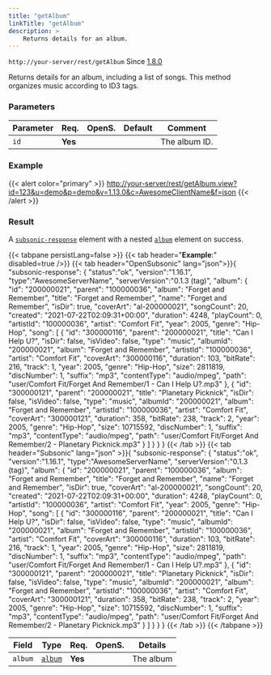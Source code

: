 ```yaml
---
title: "getAlbum"
linkTitle: "getAlbum"
description: >
    Returns details for an album.
---
```


`http://your-server/rest/getAlbum` Since [1.8.0](../../subsonic-versions)

Returns details for an album, including a list of songs. This method organizes music according to ID3 tags.

### Parameters

| Parameter | Req. | OpenS. | Default | Comment |
| --- | --- | --- | --- | --- |
| `id` | **Yes** |  |    | The album ID. |

### Example

{{< alert color="primary" >}} <http://your-server/rest/getAlbum.view?id=123&u=demo&p=demo&v=1.13.0&c=AwesomeClientName&f=json> {{< /alert >}}

### Result

A [`subsonic-response`](../../responses/subsonic-response) element with a nested [`album`](../../responses/albumid3withsongs) element on success.

{{< tabpane persistLang=false >}}
{{< tab header="**Example**:" disabled=true />}}
{{< tab header="OpenSubsonic" lang="json">}}{
  "subsonic-response": {
    "status":"ok",
    "version":"1.16.1",
    "type":"AwesomeServerName",
    "serverVersion":"0.1.3 (tag)",
    "album": {
        "id": "200000021",
        "parent": "100000036",
        "album": "Forget and Remember",
        "title": "Forget and Remember",
        "name": "Forget and Remember",
        "isDir": true,
        "coverArt": "al-200000021",
        "songCount": 20,
        "created": "2021-07-22T02:09:31+00:00",
        "duration": 4248,
        "playCount": 0,
        "artistId": "100000036",
        "artist": "Comfort Fit",
        "year": 2005,
        "genre": "Hip-Hop",
        "song": [
            {
                "id": "300000116",
                "parent": "200000021",
                "title": "Can I Help U?",
                "isDir": false,
                "isVideo": false,
                "type": "music",
                "albumId": "200000021",
                "album": "Forget and Remember",
                "artistId": "100000036",
                "artist": "Comfort Fit",
                "coverArt": "300000116",
                "duration": 103,
                "bitRate": 216,
                "track": 1,
                "year": 2005,
                "genre": "Hip-Hop",
                "size": 2811819,
                "discNumber": 1,
                "suffix": "mp3",
                "contentType": "audio/mpeg",
                "path": "user/Comfort Fit/Forget And Remember/1 - Can I Help U?.mp3"
            },
            {
                "id": "300000121",
                "parent": "200000021",
                "title": "Planetary Picknick",
                "isDir": false,
                "isVideo": false,
                "type": "music",
                "albumId": "200000021",
                "album": "Forget and Remember",
                "artistId": "100000036",
                "artist": "Comfort Fit",
                "coverArt": "300000121",
                "duration": 358,
                "bitRate": 238,
                "track": 2,
                "year": 2005,
                "genre": "Hip-Hop",
                "size": 10715592,
                "discNumber": 1,
                "suffix": "mp3",
                "contentType": "audio/mpeg",
                "path": "user/Comfort Fit/Forget And Remember/2 - Planetary Picknick.mp3"
            }
        ]
    }
  }
}
{{< /tab >}}
{{< tab header="Subsonic" lang="json" >}}{
  "subsonic-response": {
    "status":"ok",
    "version":"1.16.1",
    "type":"AwesomeServerName",
    "serverVersion":"0.1.3 (tag)",
    "album": {
        "id": "200000021",
        "parent": "100000036",
        "album": "Forget and Remember",
        "title": "Forget and Remember",
        "name": "Forget and Remember",
        "isDir": true,
        "coverArt": "al-200000021",
        "songCount": 20,
        "created": "2021-07-22T02:09:31+00:00",
        "duration": 4248,
        "playCount": 0,
        "artistId": "100000036",
        "artist": "Comfort Fit",
        "year": 2005,
        "genre": "Hip-Hop",
        "song": [
            {
                "id": "300000116",
                "parent": "200000021",
                "title": "Can I Help U?",
                "isDir": false,
                "isVideo": false,
                "type": "music",
                "albumId": "200000021",
                "album": "Forget and Remember",
                "artistId": "100000036",
                "artist": "Comfort Fit",
                "coverArt": "300000116",
                "duration": 103,
                "bitRate": 216,
                "track": 1,
                "year": 2005,
                "genre": "Hip-Hop",
                "size": 2811819,
                "discNumber": 1,
                "suffix": "mp3",
                "contentType": "audio/mpeg",
                "path": "user/Comfort Fit/Forget And Remember/1 - Can I Help U?.mp3"
            },
            {
                "id": "300000121",
                "parent": "200000021",
                "title": "Planetary Picknick",
                "isDir": false,
                "isVideo": false,
                "type": "music",
                "albumId": "200000021",
                "album": "Forget and Remember",
                "artistId": "100000036",
                "artist": "Comfort Fit",
                "coverArt": "300000121",
                "duration": 358,
                "bitRate": 238,
                "track": 2,
                "year": 2005,
                "genre": "Hip-Hop",
                "size": 10715592,
                "discNumber": 1,
                "suffix": "mp3",
                "contentType": "audio/mpeg",
                "path": "user/Comfort Fit/Forget And Remember/2 - Planetary Picknick.mp3"
            }
        ]
    }
  }
}
{{< /tab >}}
{{< /tabpane >}}

| Field |  Type | Req. | OpenS. | Details |
| --- | --- | --- | --- | --- |
| `album` | [`album`](../../responses/albumid3withsongs) | **Yes** |     | The album |
